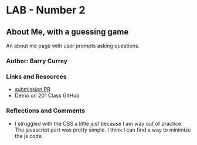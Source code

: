 # LAB - Number 2

## About Me, with a guessing game

An about me page with user prompts asking questions.

### Author: Barry Currey

### Links and Resources
* [submission PR](https://github.com/barrycurrey/about-me)
* Demo on 201 Class GitHub

### Reflections and Comments
* I struggled with the CSS a little just because I am way out of practice. The javascript part was pretty simple. I think I can find a way to minimize the js code.
